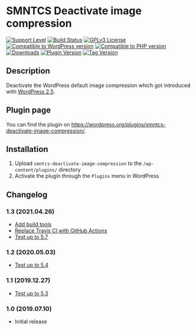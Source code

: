 # SMNTCS Deactivate image compression

[![Support Level](https://img.shields.io/badge/support-active-green.svg)](#support-level)
[![Build Status](https://api.travis-ci.com/nielslange/smntcs-deactivate-image-compression.svg?branch=master)](https://api.travis-ci.com/nielslange/smntcs-deactivate-image-compression)
[![GPLv3 License](https://img.shields.io/github/license/nielslange/smntcs-deactivate-image-compression.svg)](https://www.gnu.org/licenses/gpl.html)
[![Compatible to WordPress version](https://plugintests.com/plugins/smntcs-deactivate-image-compression/wp-badge.svg)](https://plugintests.com/plugins/smntcs-deactivate-image-compression/latest)
[![Compatible to PHP version](https://plugintests.com/plugins/smntcs-deactivate-image-compression/php-badge.svg)](https://plugintests.com/plugins/smntcs-deactivate-image-compression/latest)
[![Downloads](https://img.shields.io/wordpress/plugin/dt/smntcs-deactivate-image-compression.svg)](https://wordpress.org/plugins/smntcs-deactivate-image-compression/)
[![Plugin Version](https://img.shields.io/wordpress/plugin/v/smntcs-deactivate-image-compression.svg)](https://wordpress.org/plugins/smntcs-deactivate-image-compression/)
[![Tag Version](https://img.shields.io/github/tag/nielslange/smntcs-deactivate-image-compression.svg)](https://wordpress.org/plugins/smntcs-deactivate-image-compression/)

## Description

Deactivate the WordPress default image compression which got introduced with [WordPress 2.5](https://developer.wordpress.org/reference/hooks/jpeg_quality/).

## Plugin page

You can find the plugin on https://wordpress.org/plugins/smntcs-deactivate-image-compression/.

## Installation

1. Upload `smntcs-deactivate-image-compression` to the `/wp-content/plugins/` directory
2. Activate the plugin through the `Plugins` menu in WordPress

## Changelog

### 1.3 (2021.04.26)
* [Add build tools](https://github.com/nielslange/smntcs-deactivate-image-compression/issues/23)
* [Replace Travis CI with GitHub Actions](https://github.com/nielslange/smntcs-deactivate-image-compression/issues/25)
* [Test up to 5.7](https://github.com/nielslange/smntcs-deactivate-image-compression/issues/22)

### 1.2 (2020.05.03)
* [Test up to 5.4](https://github.com/nielslange/smntcs-deactivate-image-compression/issues/7)

### 1.1 (2019.12.27)
* [Test up to 5.3](https://github.com/nielslange/smntcs-deactivate-image-compression/issues/4)

### 1.0 (2019.07.10)
* Initial release
